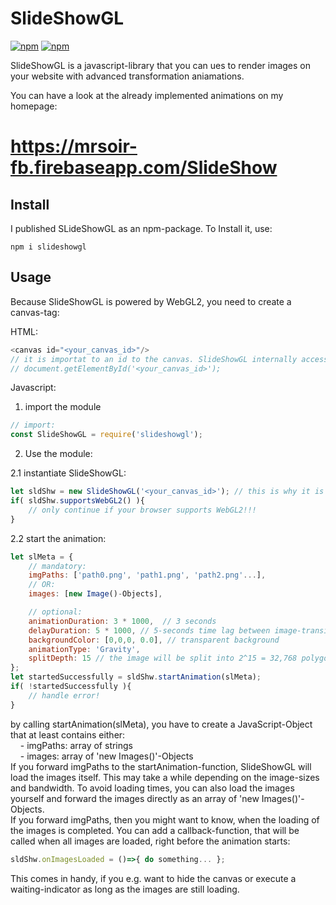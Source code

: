 # SlideShowGL

[![npm](https://img.shields.io/npm/dm/slideshowgl.svg)](https://www.npmjs.com/package/slideshowgl)
[![npm](https://img.shields.io/npm/v/slideshowgl.svg)](https://www.npmjs.com/package/slideshowgl)


SlideShowGL is a javascript-library that you can ues to render images on your website with advanced transformation aniamations.

You can have a look at the already implemented animations on my homepage:
<br/>
# https://mrsoir-fb.firebaseapp.com/SlideShow



## Install

I published SLideShowGL as an npm-package. To Install it, use:
```shell
npm i slideshowgl
```

## Usage

Because SlideShowGL is powered by WebGL2, you need to create a canvas-tag:

HTML:
```js
<canvas id="<your_canvas_id>"/>
// it is importat to an id to the canvas. SlideShowGL internally access the canavas by calling:
// document.getElementById('<your_canvas_id>');
```

Javascript:

1. import the module 
```js
// import:
const SlideShowGL = require('slideshowgl');
```

2. Use the module:

2.1 instantiate SlideShowGL:
```js
let sldShw = new SlideShowGL('<your_canvas_id>'); // this is why it is mandatory to assign an id to your canvas-tag
if( sldShw.supportsWebGL2() ){
	// only continue if your browser supports WebGL2!!!
}
```

2.2 start the animation:
```js
let slMeta = {
	// mandatory:
	imgPaths: ['path0.png', 'path1.png', 'path2.png'...],
	// OR:
	images: [new Image()-Objects],

	// optional:
	animationDuration: 3 * 1000,  // 3 seconds
	delayDuration: 5 * 1000, // 5-seconds time lag between image-transitions
	backgroundColor: [0,0,0, 0.0], // transparent background
	animationType: 'Gravity',
	splitDepth: 15 // the image will be split into 2^15 = 32,768 polygons
};
let startedSuccessfully = sldShw.startAnimation(slMeta);
if( !startedSuccessfully ){
	// handle error!
}
```
by calling startAnimation(slMeta), you have to create a JavaScript-Object that at least contains either:
<br />
&nbsp;&nbsp;&nbsp;	- imgPaths: array of strings
<br />
&nbsp;&nbsp;&nbsp;	- images:   array of 'new Images()'-Objects
<br />
If you forward imgPaths to the startAnimation-function, SlideShowGL will load the images itself. This may take a while depending on the image-sizes and bandwidth. To avoid loading times, you can also load the images yourself and forward the images directly as an array of 'new Images()'-Objects.
<br />
If you forward imgPaths, then you might want to know, when the loading of the images is completed. You can add a callback-function, that will be called when all images are loaded, right before the animation starts:
```js
sldShw.onImagesLoaded = ()=>{ do something... };
```
This comes in handy, if you e.g. want to hide the canvas or execute a waiting-indicator as long as the images are still loading.

